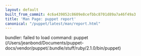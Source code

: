 ```yaml
---
layout: default
built_from_commit: 4c6a439852c8609e8cefbbc8701d89a7a46f49a3
title: 'Man Page: puppet report'
canonical: "/puppet/latest/man/report.html"
---
```


<div class='mp'>
<p>bundler: failed to load command: puppet (/Users/jeanbond/Documents/puppet-docs/vendor/puppet/.bundle/stuff/ruby/2.1.0/bin/puppet)</p>

</div>
